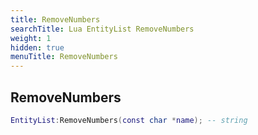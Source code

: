```yaml
---
title: RemoveNumbers
searchTitle: Lua EntityList RemoveNumbers
weight: 1
hidden: true
menuTitle: RemoveNumbers
---
```

## RemoveNumbers
```lua
EntityList:RemoveNumbers(const char *name); -- string
```